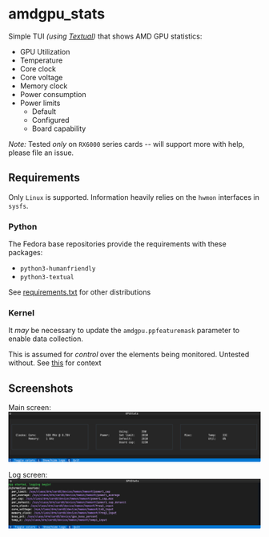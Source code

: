 # amdgpu_stats

Simple TUI _(using [Textual](https://textual.textualize.io/))_ that shows AMD GPU statistics:
 - GPU Utilization
 - Temperature
 - Core clock
 - Core voltage
 - Memory clock
 - Power consumption
 - Power limits
   - Default
   - Configured
   - Board capability

*Note:* Tested _only_ on `RX6000` series cards -- will support more with help, please file an issue.

## Requirements
Only `Linux` is supported. Information heavily relies on the `hwmon` interfaces in `sysfs`.

### Python
The Fedora base repositories provide the requirements with these packages:
 - `python3-humanfriendly`
 - `python3-textual`

See [requirements.txt](requirements.txt) for other distributions

### Kernel
It _may_ be necessary to update the `amdgpu.ppfeaturemask` parameter to enable data collection. 

This is assumed for *control* over the elements being monitored. Untested without. See [this](https://wiki.archlinux.org/title/AMDGPU#Boot_parameter) for context

## Screenshots

Main screen:
![Screenshot of main screen](main.png "Main screen")

Log screen:
![Screenshot of log screen](logging.png "Logging screen")

